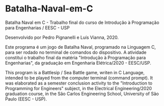 # Batalha-Naval-em-C
Batalha Naval em C - Trabalho final do curso de Introdução à Programação para Engenharias / EESC - USP

Desenvolvido por Pedro Pignanelli e Luís Vianna, 2020.

 Este programa é um jogo de Batalha Naval, programado na Linguagem C, para ser rodado no terminal de comandos do dispositivo.
 A atividade constitui o trabalho final da matéria "Introdução à Programação para Engenharias", da graduação em Engenharia Elétrica/2020 - EESC/USP.
 
 This program is a Battlesip / Sea Battle game, writen in C Language, intended to be played from the computer terminal (command   prompt).
 It was elaborated as a semester conclusion activity to the "Introduction to Programming for Engineers" subject, in the Electrical Engineering/2020 graduation course, in the São Carlos Engineering School, University of São Paulo (EESC - USP).
